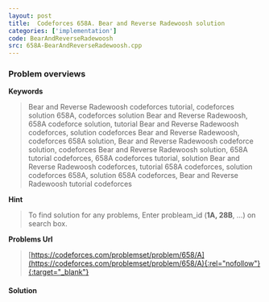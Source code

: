 ```yaml
---
layout: post
title:  Codeforces 658A. Bear and Reverse Radewoosh solution
categories: ['implementation']
code: BearAndReverseRadewoosh
src: 658A-BearAndReverseRadewoosh.cpp
---
```

### **Problem overviews**

**Keywords**
> Bear and Reverse Radewoosh codeforces tutorial, codeforces solution 658A, codeforces solution Bear and Reverse Radewoosh, 658A codeforce solution, tutorial Bear and Reverse Radewoosh codeforces, solution codeforces Bear and Reverse Radewoosh, codeforces 658A solution, Bear and Reverse Radewoosh codeforce solution, codeforces Bear and Reverse Radewoosh solution, 658A tutorial codeforces, 658A codeforces tutorial, solution Bear and Reverse Radewoosh codeforces, tutorial 658A codeforces, solution codeforces 658A, solution 658A codeforces, Bear and Reverse Radewoosh tutorial codeforces

**Hint**
> To find solution for any problems, Enter probleam_id (**1A, 28B**, ...) on search box. 

**Problems Url**
> [https://codeforces.com/problemset/problem/658/A](https://codeforces.com/problemset/problem/658/A){:rel="nofollow"}{:target="_blank"}

#### **Solution**



